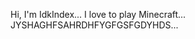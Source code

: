 Hi, I'm IdkIndex...
I love to play Minecraft...
JYSHAGHFSAHRDHFYGFGSFGDYHDS...

<!---
IdkIndex/IdkIndex is a ✨ special ✨ repository because its `README.md` (this file) appears on your GitHub profile.
You can click the Preview link to take a look at your changes.
--->

